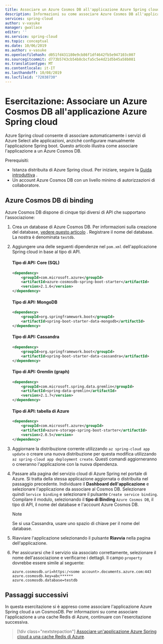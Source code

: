 ```yaml
---
title: Associare un Azure Cosmos DB all'applicazione Azure Spring cloud | Microsoft Docs
description: Informazioni su come associare Azure Cosmos DB all'applicazione Azure Spring cloud
services: spring-cloud
author: v-vasuke
manager: gwallace
editor: ''
ms.service: spring-cloud
ms.topic: conceptual
ms.date: 10/06/2019
ms.author: v-vasuke
ms.openlocfilehash: d051fd431180e9cb86f1df4642fb5e947103c007
ms.sourcegitcommit: d773b5743cb54b8cbcfa5c5e4d21d5b45a58b081
ms.translationtype: MT
ms.contentlocale: it-IT
ms.lasthandoff: 10/08/2019
ms.locfileid: "72038730"
---
```

# <a name="tutorial-bind-an-azure-cosmos-db-to-your-azure-spring-cloud-application"></a>Esercitazione: Associare un Azure Cosmos DB all'applicazione Azure Spring cloud

Azure Spring cloud consente di associare automaticamente i servizi di Azure Select alle applicazioni, anziché configurare manualmente l'applicazione Spring boot. Questo articolo illustra come associare l'applicazione a un Azure Cosmos DB.

Prerequisiti:
* Istanza distribuita di Azure Spring cloud.  Per iniziare, seguire la [Guida introduttiva](spring-cloud-quickstart-launch-app-cli.md) .
* Un account Azure Cosmos DB con un livello minimo di autorizzazioni di collaboratore.

## <a name="bind-azure-cosmos-db"></a>Azure Cosmos DB di binding

Azure Cosmos DB dispone di cinque tipi diversi di API che supportano l'associazione:

1. Crea un database di Azure Cosmos DB. Per informazioni sulla creazione del database, [vedere questo articolo](https://docs.microsoft.com/azure/cosmos-db/create-cosmosdb-resources-portal) . Registrare il nome del database. La nostra è denominata `testdb`.

1. Aggiungere una delle seguenti dipendenze nel `pom.xml` dell'applicazione Spring cloud in base al tipo di API.
    
    #### <a name="api-type-core-sql"></a>Tipo di API: Core (SQL)

    ```xml
    <dependency>
        <groupId>com.microsoft.azure</groupId>
        <artifactId>azure-cosmosdb-spring-boot-starter</artifactId>
        <version>2.1.6</version>
    </dependency>
    ```
    
    #### <a name="api-type-mongodb"></a>Tipo di API: MongoDB

    ```xml
    <dependency>
        <groupId>org.springframework.boot</groupId>
        <artifactId>spring-boot-starter-data-mongodb</artifactId>
    </dependency>
    ```

    #### <a name="api-type-cassandra"></a>Tipo di API: Cassandra

    ```xml
    <dependency>
        <groupId>org.springframework.boot</groupId>
        <artifactId>spring-boot-starter-data-cassandra</artifactId>
    </dependency>
    ```

    #### <a name="api-type-gremlin-graph"></a>Tipo di API: Gremlin (graph)

    ```xml
    <dependency>
        <groupId>com.microsoft.spring.data.gremlin</groupId>
        <artifactId>spring-data-gremlin</artifactId>
        <version>2.1.7</version>
    </dependency>
    ```

    #### <a name="api-type-azure-table"></a>Tipo di API: tabella di Azure

    ```xml
    <dependency>
        <groupId>com.microsoft.azure</groupId>
        <artifactId>azure-storage-spring-boot-starter</artifactId>
        <version>2.0.5</version>
    </dependency>
    ```

1. Aggiornare la distribuzione corrente utilizzando `az spring-cloud app update` o creare una nuova distribuzione per questa modifica utilizzando `az spring-cloud app deployment create`.  Questi comandi aggiorneranno o creeranno l'applicazione con la nuova dipendenza.

1. Passare alla pagina del servizio cloud di Azure Spring nel portale di Azure. Si tratta della stessa applicazione aggiornata o distribuita nel passaggio precedente. Individuare il **Dashboard dell'applicazione** e selezionare l'applicazione da associare al Cosmos DB. Selezionare quindi `Service binding` e selezionare il pulsante `Create service binding`. Compilare il modulo, selezionando il **tipo di Binding** `Azure Cosmos DB`, il tipo di API, il nome del database e l'account Azure Cosmos DB.

    > [!NOTE]
    > Se si usa Cassandra, usare uno spazio di chiave per il nome del database.

1. Riavviare l'applicazione selezionando il pulsante **Riavvia** nella pagina dell'applicazione.

1. Per assicurarsi che il servizio sia associato correttamente, selezionare il nome dell'associazione e verificarne i dettagli. Il campo `property` dovrebbe essere simile al seguente:

    ```
    azure.cosmosdb.uri=https:/<some account>.documents.azure.com:443
    azure.cosmosdb.key=abc******
    azure.cosmosdb.database=testdb
    ```

## <a name="next-steps"></a>Passaggi successivi

In questa esercitazione si è appreso come associare l'applicazione Azure Spring cloud a un CosmosDB.  Per informazioni su come associare l'applicazione a una cache Redis di Azure, continuare con l'esercitazione successiva.

> [!div class="nextstepaction"]
> [Associare un'applicazione Azure Spring cloud a una cache Redis di Azure](spring-cloud-tutorial-bind-redis.md).
